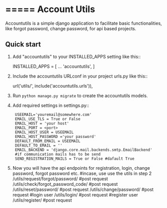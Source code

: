 =====
Account Utils
=====

Accountutils is a simple django application to facilitate basic functionalities, like forgot password, change password, for api based projects.

Quick start
-----------

1. Add "accountutils" to your INSTALLED_APPS setting like this::

    INSTALLED_APPS = [
        ...
        'accountutils',
    ]

2. Include the accountutils URLconf in your project urls.py like this::

    url('utils/', include('accountutils.urls')),

3. Run `python manage.py migrate` to create the accountutils models.

4. Add required settings in settings.py::

        USEEMAIL='youremail@somewhere.com'
        EMAIL_USE_TLS = True or False
        EMAIL_HOST = 'your host'
        EMAIL_PORT = <port>
        EMAIL_HOST_USER = USEEMAIL
        EMAIL_HOST_PASSWORD ='your password'
        DEFAULT_FROM_EMAIL = USEEMAIL
        DEFAULT_TO_EMAIL = ''
        EMAIL_BACKEND = 'django.core.mail.backends.smtp.EmailBackend'
        #if communication mails has to be send
        SEND_REGISTRATION_MAILS = True or False #dafault True

5. Now you will have the api endpoints for registration, login, change password, forgot password etc.
        #incase, use use the utils in step 2
        /utils/request/forgot/password/  #post request
        /utils/check/forgot_password_code/  #post request
        /utils/reset/password/    #post request
        /utils/change/password/    #post request
        #login user
        /utils/login/    #post request
        #register user
        /utils/register/    #post request